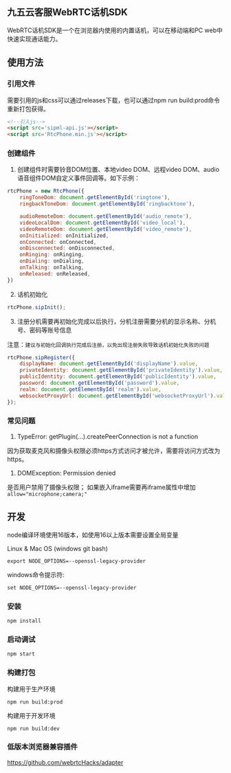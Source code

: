 ## 九五云客服WebRTC话机SDK
WebRTC话机SDK是一个在浏览器内使用的内置话机，可以在移动端和PC web中快速实现通话能力。

## 使用方法

### 引用文件
需要引用的js和css可以通过releases下载，也可以通过npm run build:prod命令重新打包获得。
```html
<!--引入js-->
<script src='sipml-api.js'></script>
<script src='RtcPhone.min.js'></script>
```
### 创建组件
1. 创建组件时需要铃音DOM位置、本地video DOM、远程video DOM、audio语音组件DOM自定义事件回调等。如下示例：
```javascript
rtcPhone = new RtcPhone({
    ringToneDom: document.getElementById('ringtone'),
    ringbackToneDom: document.getElementById('ringbacktone'),

    audioRemoteDom: document.getElementById('audio_remote'),
    videoLocalDom: document.getElementById('video_local'),
    videoRemoteDom: document.getElementById('video_remote'),
    onInitialized: onInitialized,
    onConnected: onConnected,
    onDisconnected: onDisconnected,
    onRinging: onRinging,
    onDialing: onDialing,
    onTalking: onTalking,
    onReleased: onReleased,
})
```
2. 话机初始化
```javascript
rtcPhone.sipInit();
```
3. 注册分机需要再初始化完成以后执行，分机注册需要分机的显示名称、分机号、密码等账号信息

注意：`建议与初始化回调执行完成后注册，以免出现注册失败导致话机初始化失败的问题`
```javascript
rtcPhone.sipRegister({
    displayName: document.getElementById('displayName').value,
    privateIdentity: document.getElementById('privateIdentity').value,
    publicIdentity: document.getElementById('publicIdentity').value,
    password: document.getElementById('password').value,
    realm: document.getElementById('realm').value,
    websocketProxyUrl: document.getElementById('websocketProxyUrl').value,
});
```
### 常见问题
1. TypeError: getPlugin(...).createPeerConnection is not a function

因为获取麦克风和摄像头权限必须https方式访问才被允许，需要将访问方式改为https。
1. DOMException: Permission denied

是否用户禁用了摄像头权限；
如果嵌入iframe需要再iframe属性中增加`allow="microphone;camera;"`

## 开发
node编译环境使用16版本，如使用16以上版本需要设置全局变量


Linux & Mac OS (windows git bash)
```
export NODE_OPTIONS=--openssl-legacy-provider
```
windows命令提示符:
```
set NODE_OPTIONS=--openssl-legacy-provider
```

### 安装
```shell
npm install
```
### 启动调试
```shell
npm start
```
### 构建打包
构建用于生产环境
```shell
npm run build:prod
```
构建用于开发环境
```shell
npm run build:dev
```

### 低版本浏览器兼容插件
https://github.com/webrtcHacks/adapter